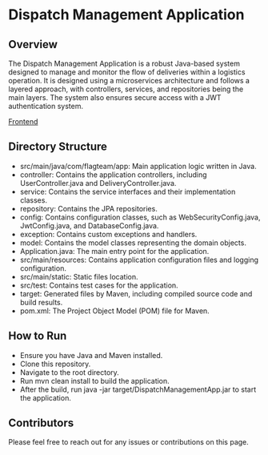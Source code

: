 # Dispatch Management Application
## Overview
The Dispatch Management Application is a robust Java-based system designed to manage and monitor the flow of deliveries within a logistics operation. It is designed using a microservices architecture and follows a layered approach, with controllers, services, and repositories being the main layers. The system also ensures secure access with a JWT authentication system.

 [Frontend](https://github.com/zilinli0130/dispatch_management_app_frontend)

## Directory Structure
* src/main/java/com/flagteam/app: Main application logic written in Java.
 * controller: Contains the application controllers, including UserController.java and DeliveryController.java.
* service: Contains the service interfaces and their implementation classes.
* repository: Contains the JPA repositories.
* config: Contains configuration classes, such as WebSecurityConfig.java, JwtConfig.java, and DatabaseConfig.java.
* exception: Contains custom exceptions and handlers.
* model: Contains the model classes representing the domain objects.
* Application.java: The main entry point for the application.
* src/main/resources: Contains application configuration files and logging configuration.
* src/main/static: Static files location.
* src/test: Contains test cases for the application.
* target: Generated files by Maven, including compiled source code and build results.
* pom.xml: The Project Object Model (POM) file for Maven.

## How to Run
* Ensure you have Java and Maven installed.
* Clone this repository.
* Navigate to the root directory.
* Run mvn clean install to build the application.
* After the build, run java -jar target/DispatchManagementApp.jar to start the application.

## Contributors
Please feel free to reach out for any issues or contributions on this page. 

